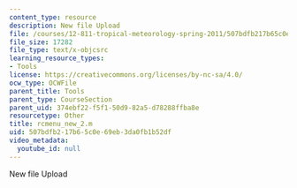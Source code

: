 ```yaml
---
content_type: resource
description: New file Upload
file: /courses/12-811-tropical-meteorology-spring-2011/507bdfb217b65c0e69eb3da0fb1b52df_rcmenu_new_2.m
file_size: 17282
file_type: text/x-objcsrc
learning_resource_types:
- Tools
license: https://creativecommons.org/licenses/by-nc-sa/4.0/
ocw_type: OCWFile
parent_title: Tools
parent_type: CourseSection
parent_uid: 374ebf22-f5f1-50d9-82a5-d78288ffba8e
resourcetype: Other
title: rcmenu_new_2.m
uid: 507bdfb2-17b6-5c0e-69eb-3da0fb1b52df
video_metadata:
  youtube_id: null
---
```

New file Upload